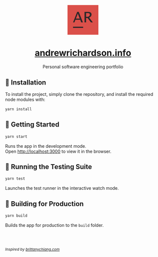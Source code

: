 <div align="center">
<img alt="AR_ Logo" src="./src/assets/images/ar_inverse.png" width="100" />
</div>

<h1 align="center"><a href="https://www.andrewrichardson.info/" target="_blank">andrewrichardson.info</a></h1>

<p align="center">Personal software engineering portfolio</p>

## 📖 Installation

To install the project, simply clone the repository, and install the required node modules with:

```sh
yarn install
```

## 🚀 Getting Started

```sh
yarn start
```

Runs the app in the development mode.\
Open [http://localhost:3000](http://localhost:3000) to view it in the browser.

## 🧪 Running the Testing Suite

```PowerShell
yarn test
```

Launches the test runner in the interactive watch mode.

## 🔨 Building for Production

```sh
yarn build
```

Builds the app for production to the `build` folder.

<br/>
<br/>

_<p style="font-size: 12px">Inspired by <a href="https://brittanychiang.com/" target="_blank">brittanychiang.com</a></p>_
